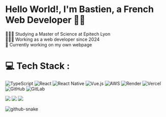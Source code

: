 
# Hello World!, I'm Bastien, a French Web Developer 👋🏼
👨🏼‍🎓 Studying a Master of Science at Epitech Lyon<br>👨🏼‍💻 Working as a web developer since 2024<br> 🛜 Currently working on my own webpage<br></i>

# 💻 Tech Stack :
![TypeScript](https://img.shields.io/badge/typescript-%23007ACC.svg?style=for-the-badge&logo=typescript&logoColor=white) 
![React](https://img.shields.io/badge/react-%2320232a.svg?style=for-the-badge&logo=react&logoColor=%2361DAFB) 
![React Native](https://img.shields.io/badge/react_native-%2320232a.svg?style=for-the-badge&logo=react&logoColor=%2361DAFB) 
![Vue.js](https://img.shields.io/badge/vue.js-%2335495e.svg?style=for-the-badge&logo=vuedotjs&logoColor=%234FC08D) 
![AWS](https://img.shields.io/badge/AWS-%23FF9900.svg?style=for-the-badge&logo=amazon-aws&logoColor=white) 
![Render](https://img.shields.io/badge/Render-%46E3B7.svg?style=for-the-badge&logo=render&logoColor=white) 
![Vercel](https://img.shields.io/badge/vercel-%23000000.svg?style=for-the-badge&logo=vercel&logoColor=white) 
![GitHub](https://img.shields.io/badge/github-%23121011.svg?style=for-the-badge&logo=github&logoColor=white) 
![GitLab](https://img.shields.io/badge/gitlab-%23181717.svg?style=for-the-badge&logo=gitlab&logoColor=white)

![](https://github-readme-stats.vercel.app/api?username=bastctt&theme=default_repocard&hide_border=false&include_all_commits=true&count_private=true) 
![](https://nirzak-streak-stats.vercel.app/?user=bastctt&theme=default_repocard&hide_border=false) 
![](https://github-readme-stats.vercel.app/api/top-langs/?username=bastctt&theme=default_repocard&hide_border=false&include_all_commits=true&count_private=true&layout=compact)

<picture>
  <source media="(prefers-color-scheme: dark)" srcset="https://raw.githubusercontent.com/bastctt/bastctt/output/github-snake-dark.svg" />
  <source media="(prefers-color-scheme: light)" srcset="https://raw.githubusercontent.com/bastctt/bastctt/output/github-snake.svg" />
  <img alt="github-snake" src="https://raw.githubusercontent.com/bastctt/bastctt/output/github-snake.svg" />
</picture>
